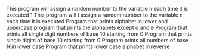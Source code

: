 This program will assign a random number to the variable n each time it is executed
1 This program will l assign a random number to the variable n each time it is executed
Program that prints alphabet in lower and uppercase
program that prints the alphabets except q and e
Program that prints all single digit numbers of base 10 starting from 0
Program that prints single digits of base 10 starting from 0
Program prints all numbers of base 16in lower case
Program that prints lower case alphabet in reverse
